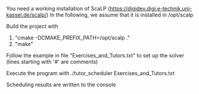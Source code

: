You need a working installation of ScaLP (https://digidev.digi.e-technik.uni-kassel.de/scalp/)
In the following, we assume that it is installed in /opt/scalp

Build the project with
  1) "cmake -DCMAKE_PREFIX_PATH=/opt/scalp ."
  2) "make"

Follow the example in file "Exercises_and_Tutors.txt" to set up the solver (lines starting with '#' are comments)

Execute the program with
  ./tutor_scheduler Exercises_and_Tutors.txt

Scheduling results are written to the console